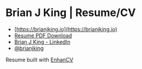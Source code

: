 # Brian J King | Resume/CV

* [https://brianjking.io](https://brianjking.io)
* [Resume PDF Download](https://github.com/brianjking/resume-cv/raw/master/Brian-J-King-Resume.pdf)
* [Brian J King - LinkedIn](https://www.linkedin.com/in/brianjking)
* [@brianjking](https://twitter.com/brianjking)

Resume built with [EnhanCV](https://app.enhancv.com/invite/58e56de7dfb9e5003233af56?utm_source=dynamic&utm_medium=growth&utm_campaign=invite-friends)
